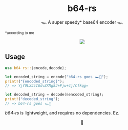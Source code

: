 <h1 align='center'>b64-rs
</h1>
<p align='center'>
    🏎️ A super speedy* base64 encoder 🏎️
</p>
<sub align='right'>
*according to me
</sub>
<p align="center">
    <a href="https://github.com/BeesBoxler/b64-rs/actions/workflows/run-tests.yaml" alt="Tests">
        <img src="https://img.shields.io/github/actions/workflow/status/beesboxler/b64-rs/run-tests.yaml?style=flat-square&label=tests" />
    </a>
    </p>

## Usage

```rust
use b64_rs::{encode,decode};

let encoded_string = encode("b64-rs goes 🏎️💨");
print!("{encoded_string}");
// => YjY0LXJzIGdvZXMg8J+Pju+4j/Cfkqg=

let decoded_string = decode(&encoded_string);
print!("decoded_string");
// => b64-rs goes 🏎️💨
```
*b64-rs* is lightweight, and requires no dependencies. Ez.


<p align="center">💛</p>